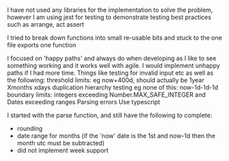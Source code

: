 I have not used any libraries for the implementation to solve the problem, however I
am using jest for testing to demonstrate testing best practices such as arrange, act assert

I tried to break down functions into small re-usable bits and stuck to the one file exports one function

I focused on 'happy paths' and always do when developing as I like to see something working and it works well with agile.
I would implement unhappy paths if I had more time. Things like testing for invalid input etc as well as the following:
threshold limits:
eg now+400d, should actually be 1year Xmonths xdays
duplication hierarchy testing eg none of this: now-1d-1d-1d
boundary limits: integers exceeding Number.MAX_SAFE_INTEGER and Dates exceeding ranges
Parsing errors
Use typescript

I started with the parse function, and still have the following to complete:
- rounding
- date range for months (if the 'now' date is the 1st and now-1d then the month utc must be subtracted)
- did not implement week support

